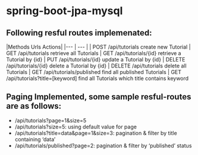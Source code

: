 # spring-boot-jpa-mysql

## Following resful routes implemenated:

|Methods	    Urls	                                                     Actions|
|---  |  --- |
| POST	      	/api/tutorials	                                             create new Tutorial
| GET	        /api/tutorials	                                             retrieve all Tutorials
| GET	        /api/tutorials/{id}	                                         retrieve a Tutorial by {id}
| PUT	        /api/tutorials/{id}	                                         update a Tutorial by {id}
| DELETE	    /api/tutorials/{id}	                                         delete a Tutorial by {id}
| DELETE	    /api/tutorials	                                             delete all Tutorials
| GET	        /api/tutorials/published	                                 find all published Tutorials
| GET	        /api/tutorials?title=[keyword]	                             find all Tutorials which title contains keyword



## Paging Implemented, some sample resful-routes are as follows:

* /api/tutorials?page=1&size=5
* /api/tutorials?size=5: using default value for page
* /api/tutorials?title=data&page=1&size=3: pagination & filter by title containing ‘data’
* /api/tutorials/published?page=2: pagination & filter by ‘published’ status
